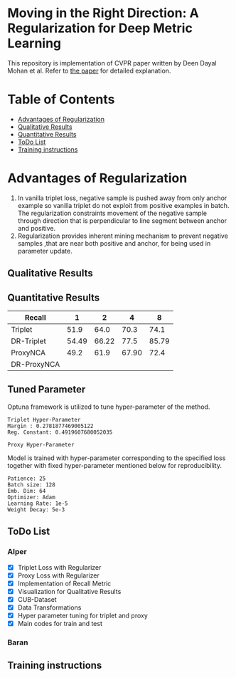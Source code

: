 # Moving in the Right Direction: A Regularization for Deep Metric Learning


This repository is implementation of CVPR paper written by Deen Dayal Mohan et al. 
Refer to [the paper](https://openaccess.thecvf.com/content_CVPR_2020/papers/Mohan_Moving_in_the_Right_Direction_A_Regularization_for_Deep_Metric_CVPR_2020_paper.pdf) for detailed explanation. 


# Table of Contents
* [Advantages of Regularization](#advantages-of-regularization)
* [Qualitative Results](#qualitative-results)
* [Quantitative Results](#quantitative-results)
* [ToDo List](#todo-list)
* [Training instructions](#training-instructions)


# Advantages of Regularization
1. In vanilla triplet loss, negative sample is pushed away from only anchor example so vanilla triplet do not exploit from positive examples in batch. The regularization constraints movement of the negative sample through direction that is perpendicular to line segment between anchor and positive.
2. Regularization provides inherent mining mechanism to prevent negative samples ,that are near both positive and anchor, for being used in parameter update.

## Qualitative Results

## Quantitative Results
| Recall | 1 | 2 | 4 | 8 |
|--------|---|---|---|---|
| Triplet|  51.9 | 64.0 | 70.3  | 74.1 | 
| DR-Triplet| 54.49 | 66.22 | 77.5 | 85.79 |
| ProxyNCA | 49.2 |61.9 | 67.90 | 72.4 |
| DR-ProxyNCA | | | | |


## Tuned Parameter


Optuna framework is utilized to tune hyper-parameter of the method. 
```
Triplet Hyper-Parameter 
Margin : 0.2781877469005122 
Reg. Constant: 0.4919607680052035 
```

```
Proxy Hyper-Parameter

```
Model is trained with hyper-parameter corresponding to the specified loss together with fixed hyper-parameter mentioned below for reproducibility.
```
Patience: 25 
Batch size: 128 
Emb. Dim: 64 
Optimizer: Adam 
Learning Rate: 1e-5 
Weight Decay: 5e-3
```

## ToDo List
### Alper
- [x] Triplet Loss with Regularizer
- [x] Proxy Loss with Regularizer
- [x] Implementation of Recall Metric
- [x] Visualization for Qualitative Results
- [x] CUB-Dataset 
- [x] Data Transformations
- [x] Hyper parameter tuning for triplet and proxy
- [x] Main codes for train and test

### Baran


## Training instructions
